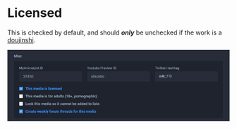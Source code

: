 # Licensed

This is checked by default, and should _**only**_ be unchecked if the work is a [doujinshi](../../../before-you-begin/media-specification/written-media-information/doujinshi.md).

![The misc section for the &apos;Ao Buta&apos; anime](../../../.gitbook/assets/misc.png)

